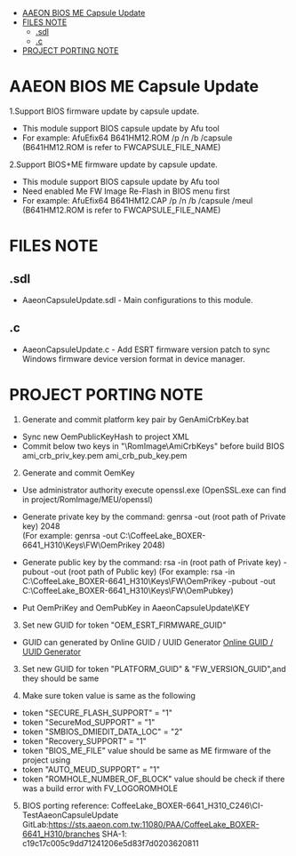 - [AAEON BIOS ME Capsule Update](#aaeon-bios-me-capsule-update)
- [FILES NOTE](#files-note)
  - [.sdl](#sdl)
  - [.c](#c)
- [PROJECT PORTING NOTE](#project-porting-note)

AAEON BIOS ME Capsule Update
================================

1.Support BIOS firmware update by capsule update.
  * This module support BIOS capsule update by Afu tool
  * For example: AfuEfix64 B641HM12.ROM /p /n /b /capsule
    (B641HM12.ROM is refer to FWCAPSULE_FILE_NAME)

2.Support BIOS+ME firmware update by capsule update.
  * This module support BIOS capsule update by Afu tool
  * Need enabled Me FW Image Re-Flash in BIOS menu first 
  * For example: AfuEfix64 B641HM12.CAP /p /n /b /capsule /meul
    (B641HM12.ROM is refer to FWCAPSULE_FILE_NAME)   

FILES NOTE
================================

## .sdl

* AaeonCapsuleUpdate.sdl - Main configurations to this module.

## .c

* AaeonCapsuleUpdate.c - Add ESRT firmware version patch to sync Windows firmware device version format in device manager.

PROJECT PORTING NOTE
================================
1. Generate and commit platform key pair by GenAmiCrbKey.bat
  * Sync new OemPublicKeyHash to project XML
  * Commit below two keys in "\RomImage\AmiCrbKeys\" before build BIOS
    ​ami_crb_priv_key.pem
    ami_crb_pub_key.pem
       
2. Generate and commit OemKey
  * Use administrator authority execute openssl.exe
    (OpenSSL.exe can find in project/RomImage/MEU/openssl)

  * Generate private key by the command: genrsa -out (root path of Private key) 2048   
    (For example: genrsa -out C:\CoffeeLake_BOXER-6641_H310\Keys\FW\OemPrikey 2048)

  * Generate public key by the command: rsa -in (root path of Private key) -pubout -out (root path of Public key)
    (For example: rsa -in C:\CoffeeLake_BOXER-6641_H310\Keys\FW\OemPrikey -pubout -out C:\CoffeeLake_BOXER-6641_H310\Keys\FW\OemPubkey)   

  * Put OemPriKey and OemPubKey in AaeonCapsuleUpdate\KEY

3. Set new GUID for token "OEM_ESRT_FIRMWARE_GUID"
  * GUID can generated by Online GUID / UUID Generator
    [Online GUID / UUID Generator](https://www.guidgenerator.com/)

3. Set new GUID for token "PLATFORM_GUID" & "FW_VERSION_GUID",and they should be same 

4. Make sure token value is same as the following
  * token "SECURE_FLASH_SUPPORT" = "1"
  * token "SecureMod_SUPPORT" = "1"
  * token "SMBIOS_DMIEDIT_DATA_LOC" = "2"
  * token "Recovery_SUPPORT" = "1"
  * token "BIOS_ME_FILE" value should be same as ME firmware of the project using
  * token "AUTO_MEUD_SUPPORT" = "1"
  * token "ROMHOLE_NUMBER_OF_BLOCK" value should be check if there was a build error with FV_LOGOROMHOLE

5. BIOS porting reference: CoffeeLake_BOXER-6641_H310_C246\CI-TestAaeonCapsuleUpdate
   GitLab:https://sts.aaeon.com.tw:11080/PAA/CoffeeLake_BOXER-6641_H310/branches
   SHA-1: c19c17c005c9dd71241206e5d83f7d0203620811  